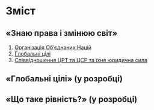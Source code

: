 # Зміст
## «Знаю права і змінюю світ»
1. [Організація Об’єднаних Націй](1/chapter1.md)
2. [Глобальні цілі](1/chapter2.md)
3. [Співвідношення ЦРТ та ЦСР та їхня юридична сила](1/chapter3.md)

## «Глобальні цілі» (у розробці)
## «Що таке рівність?» (у розробці)